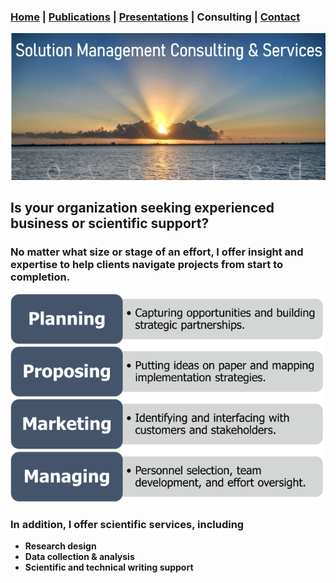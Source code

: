 ### [Home](https://pjschroeder.github.io/) | [Publications](https://pjschroeder.github.io/Publications) | [Presentations](https://pjschroeder.github.io/Presentations) | Consulting  | [Contact](mailto:schroed9@gmail.com)

![Image](/assets/images/ConsultingLogoRE.png)

## Is your organization seeking experienced business or scientific support?

### No matter what size or stage of an effort, I offer insight and expertise to help clients navigate projects from start to completion.  


![Image](/assets/images/ConsultingRE.png)

### In addition, I offer scientific services, including
* **Research design**
* **Data collection & analysis** 
* **Scientific and technical writing support**
